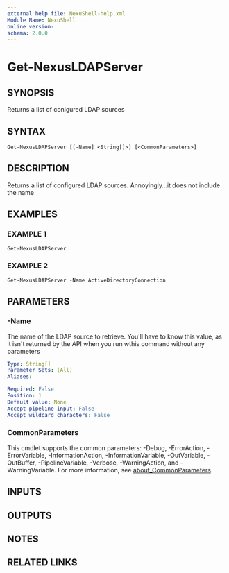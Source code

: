 ```yaml
---
external help file: NexuShell-help.xml
Module Name: NexuShell
online version:
schema: 2.0.0
---
```


# Get-NexusLDAPServer

## SYNOPSIS
Returns a list of conigured LDAP sources

## SYNTAX

```
Get-NexusLDAPServer [[-Name] <String[]>] [<CommonParameters>]
```

## DESCRIPTION
Returns a list of configured LDAP sources.
Annoyingly...it does not include the name

## EXAMPLES

### EXAMPLE 1
```
Get-NexusLDAPServer
```

### EXAMPLE 2
```
Get-NexusLDAPServer -Name ActiveDirectoryConnection
```

## PARAMETERS

### -Name
The name of the LDAP source to retrieve.
You'll have to know this value, as it isn't returned by the API
when you run wthis command without any parameters

```yaml
Type: String[]
Parameter Sets: (All)
Aliases:

Required: False
Position: 1
Default value: None
Accept pipeline input: False
Accept wildcard characters: False
```

### CommonParameters
This cmdlet supports the common parameters: -Debug, -ErrorAction, -ErrorVariable, -InformationAction, -InformationVariable, -OutVariable, -OutBuffer, -PipelineVariable, -Verbose, -WarningAction, and -WarningVariable. For more information, see [about_CommonParameters](http://go.microsoft.com/fwlink/?LinkID=113216).

## INPUTS

## OUTPUTS

## NOTES

## RELATED LINKS

